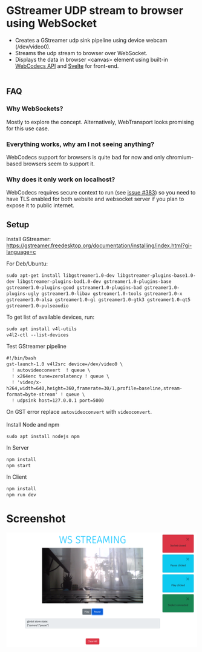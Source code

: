 # GStreamer UDP stream to browser using WebSocket

* Creates a GStreamer udp sink pipeline using device webcam (/dev/video0).
* Streams the udp stream to browser over WebSocket.
* Displays the data in browser \<canvas\>
element using built-in [WebCodecs API](https://developer.mozilla.org/en-US/docs/Web/API/WebCodecs_API) and [Svelte](https://github.com/sveltejs/svelte) for front-end.<br/><br/>

## FAQ
### Why WebSockets?

Mostly to explore the concept. Alternatively, WebTransport looks promising for this use case.

### Everything works, why am I not seeing anything?
WebCodecs support for browsers is quite bad for now and only chromium-based browsers seem to support it.

### Why does it only work on localhost?
WebCodecs requires secure context to run (see [issue #383](https://github.com/w3c/webcodecs/issues/383)) so you need to have TLS enabled for both website and websocket server if you plan to expose it to public internet.
<br/>



## Setup
Install GStreamer:
https://gstreamer.freedesktop.org/documentation/installing/index.html?gi-language=c

For Deb/Ubuntu:
```
sudo apt-get install libgstreamer1.0-dev libgstreamer-plugins-base1.0-dev libgstreamer-plugins-bad1.0-dev gstreamer1.0-plugins-base gstreamer1.0-plugins-good gstreamer1.0-plugins-bad gstreamer1.0-plugins-ugly gstreamer1.0-libav gstreamer1.0-tools gstreamer1.0-x gstreamer1.0-alsa gstreamer1.0-gl gstreamer1.0-gtk3 gstreamer1.0-qt5 gstreamer1.0-pulseaudio
```
To get list of available devices, run:
```
sudo apt install v4l-utils
v4l2-ctl --list-devices
```

Test GStreamer pipeline
```
#!/bin/bash
gst-launch-1.0 v4l2src device=/dev/video0 \
  ! autovideoconvert  ! queue \
  ! x264enc tune=zerolatency ! queue \
  ! 'video/x-h264,width=640,height=360,framerate=30/1,profile=baseline,stream-format=byte-stream' ! queue \
  ! udpsink host=127.0.0.1 port=5000
```
On GST error replace `autovideoconvert` with `videoconvert`. <br/><br/>
Install Node and npm
```
sudo apt install nodejs npm
```
In Server
```
npm install
npm start
```
In Client
```
npm install
npm run dev
```

# Screenshot
![](/screenshot.png?raw=true)
